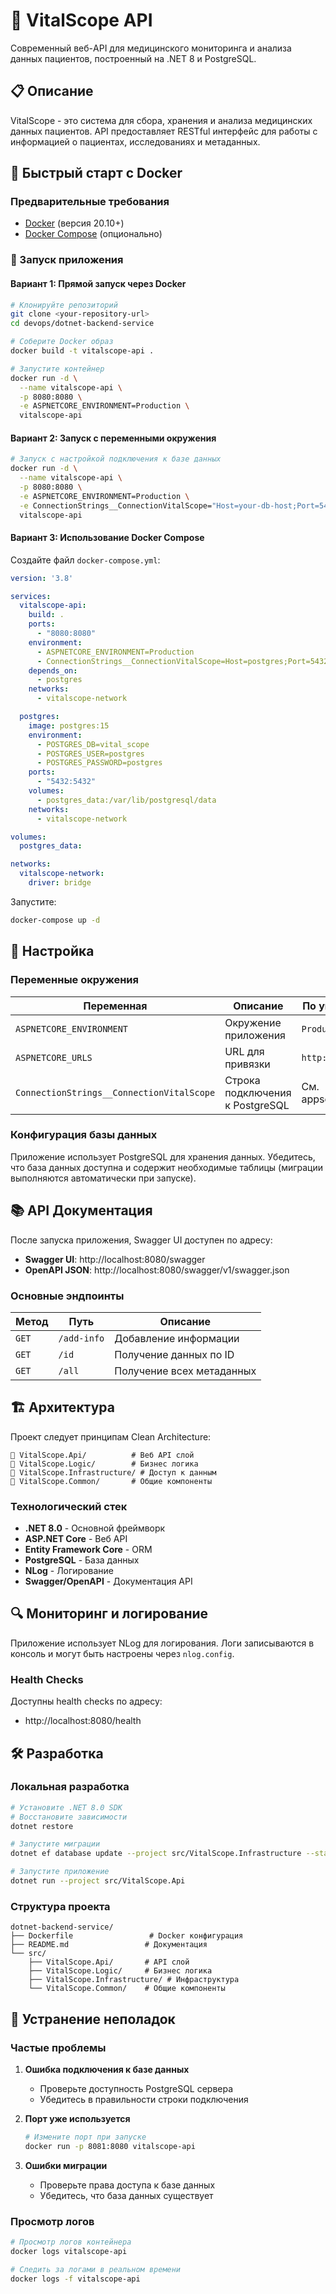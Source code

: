 # 🏥 VitalScope API

Современный веб-API для медицинского мониторинга и анализа данных пациентов, построенный на .NET 8 и PostgreSQL.

## 📋 Описание

VitalScope - это система для сбора, хранения и анализа медицинских данных пациентов. API предоставляет RESTful интерфейс для работы с информацией о пациентах, исследованиях и метаданных.

## 🚀 Быстрый старт с Docker

### Предварительные требования

- [Docker](https://www.docker.com/get-started) (версия 20.10+)
- [Docker Compose](https://docs.docker.com/compose/install/) (опционально)

### 🐳 Запуск приложения

#### Вариант 1: Прямой запуск через Docker

```bash
# Клонируйте репозиторий
git clone <your-repository-url>
cd devops/dotnet-backend-service

# Соберите Docker образ
docker build -t vitalscope-api .

# Запустите контейнер
docker run -d \
  --name vitalscope-api \
  -p 8080:8080 \
  -e ASPNETCORE_ENVIRONMENT=Production \
  vitalscope-api
```

#### Вариант 2: Запуск с переменными окружения

```bash
# Запуск с настройкой подключения к базе данных
docker run -d \
  --name vitalscope-api \
  -p 8080:8080 \
  -e ASPNETCORE_ENVIRONMENT=Production \
  -e ConnectionStrings__ConnectionVitalScope="Host=your-db-host;Port=5432;Database=vital_scope;Username=your-user;Password=your-password" \
  vitalscope-api
```

#### Вариант 3: Использование Docker Compose

Создайте файл `docker-compose.yml`:

```yaml
version: '3.8'

services:
  vitalscope-api:
    build: .
    ports:
      - "8080:8080"
    environment:
      - ASPNETCORE_ENVIRONMENT=Production
      - ConnectionStrings__ConnectionVitalScope=Host=postgres;Port=5432;Database=vital_scope;Username=postgres;Password=postgres
    depends_on:
      - postgres
    networks:
      - vitalscope-network

  postgres:
    image: postgres:15
    environment:
      - POSTGRES_DB=vital_scope
      - POSTGRES_USER=postgres
      - POSTGRES_PASSWORD=postgres
    ports:
      - "5432:5432"
    volumes:
      - postgres_data:/var/lib/postgresql/data
    networks:
      - vitalscope-network

volumes:
  postgres_data:

networks:
  vitalscope-network:
    driver: bridge
```

Запустите:

```bash
docker-compose up -d
```

## 🔧 Настройка

### Переменные окружения

| Переменная | Описание | По умолчанию |
|------------|----------|--------------|
| `ASPNETCORE_ENVIRONMENT` | Окружение приложения | `Production` |
| `ASPNETCORE_URLS` | URL для привязки | `http://+:8080` |
| `ConnectionStrings__ConnectionVitalScope` | Строка подключения к PostgreSQL | См. appsettings.json |

### Конфигурация базы данных

Приложение использует PostgreSQL для хранения данных. Убедитесь, что база данных доступна и содержит необходимые таблицы (миграции выполняются автоматически при запуске).

## 📚 API Документация

После запуска приложения, Swagger UI доступен по адресу:
- **Swagger UI**: http://localhost:8080/swagger
- **OpenAPI JSON**: http://localhost:8080/swagger/v1/swagger.json

### Основные эндпоинты

| Метод | Путь | Описание |
|-------|------|----------|
| `GET` | `/add-info` | Добавление информации |
| `GET` | `/id` | Получение данных по ID |
| `GET` | `/all` | Получение всех метаданных |

## 🏗️ Архитектура

Проект следует принципам Clean Architecture:

```
📁 VitalScope.Api/          # Веб API слой
📁 VitalScope.Logic/        # Бизнес логика
📁 VitalScope.Infrastructure/ # Доступ к данным
📁 VitalScope.Common/       # Общие компоненты
```

### Технологический стек

- **.NET 8.0** - Основной фреймворк
- **ASP.NET Core** - Веб API
- **Entity Framework Core** - ORM
- **PostgreSQL** - База данных
- **NLog** - Логирование
- **Swagger/OpenAPI** - Документация API

## 🔍 Мониторинг и логирование

Приложение использует NLog для логирования. Логи записываются в консоль и могут быть настроены через `nlog.config`.

### Health Checks

Доступны health checks по адресу:
- http://localhost:8080/health

## 🛠️ Разработка

### Локальная разработка

```bash
# Установите .NET 8.0 SDK
# Восстановите зависимости
dotnet restore

# Запустите миграции
dotnet ef database update --project src/VitalScope.Infrastructure --startup-project src/VitalScope.Api

# Запустите приложение
dotnet run --project src/VitalScope.Api
```

### Структура проекта

```
dotnet-backend-service/
├── Dockerfile                 # Docker конфигурация
├── README.md                 # Документация
└── src/
    ├── VitalScope.Api/       # API слой
    ├── VitalScope.Logic/     # Бизнес логика
    ├── VitalScope.Infrastructure/ # Инфраструктура
    └── VitalScope.Common/    # Общие компоненты
```

## 🐛 Устранение неполадок

### Частые проблемы

1. **Ошибка подключения к базе данных**
   - Проверьте доступность PostgreSQL сервера
   - Убедитесь в правильности строки подключения

2. **Порт уже используется**
   ```bash
   # Измените порт при запуске
   docker run -p 8081:8080 vitalscope-api
   ```

3. **Ошибки миграции**
   - Проверьте права доступа к базе данных
   - Убедитесь, что база данных существует

### Просмотр логов

```bash
# Просмотр логов контейнера
docker logs vitalscope-api

# Следить за логами в реальном времени
docker logs -f vitalscope-api
```



